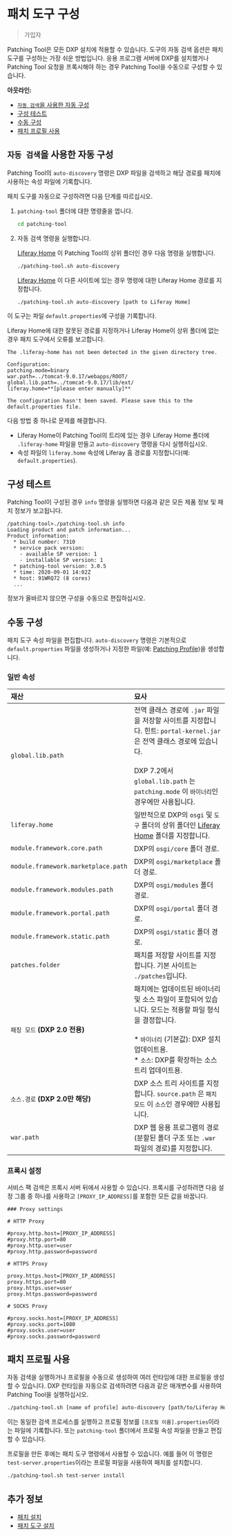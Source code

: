 # 패치 도구 구성

> 가입자

Patching Tool은 모든 DXP 설치에 적용할 수 있습니다. 도구의 자동 검색 옵션은 패치 도구를 구성하는 가장 쉬운 방법입니다. 응용 프로그램 서버에 DXP를 설치했거나 Patching Tool 요청을 프록시해야 하는 경우 Patching Tool을 수동으로 구성할 수 있습니다.

**아웃라인:**

* [`자동 검색`을 사용한 자동 구성](#automatic-configuration-using-auto-discovery)
* [구성 테스트](#testing-the-configuration)
* [수동 구성](#manual-configuration)
* [패치 프로필 사용](#using-patching-profiles)

## `자동 검색`을 사용한 자동 구성

Patching Tool의 `auto-discovery` 명령은 DXP 파일을 검색하고 해당 경로를 패치에 사용하는 속성 파일에 기록합니다.

패치 도구를 자동으로 구성하려면 다음 단계를 따르십시오.

1. `patching-tool` 폴더에 대한 명령줄을 엽니다.

    ```bash
    cd patching-tool
    ```

1. 자동 검색 명령을 실행합니다.

    [Liferay Home](../../reference/liferay-home.md) 이 Patching Tool의 상위 폴더인 경우 다음 명령을 실행합니다.

    ```bash
    ./patching-tool.sh auto-discovery
    ```

    [Liferay Home](../../reference/liferay-home.md) 이 다른 사이트에 있는 경우 명령에 대한 Liferay Home 경로를 지정합니다.

    ```bash
    ./patching-tool.sh auto-discovery [path to Liferay Home]
    ```

이 도구는 파일 `default.properties`에 구성을 기록합니다.

Liferay Home에 대한 잘못된 경로를 지정하거나 Liferay Home이 상위 폴더에 없는 경우 패치 도구에서 오류를 보고합니다.

```
The .liferay-home has not been detected in the given directory tree.

Configuration:
patching.mode=binary
war.path=../tomcat-9.0.17/webapps/ROOT/
global.lib.path=../tomcat-9.0.17/lib/ext/
liferay.home=**[please enter manually]**

The configuration hasn't been saved. Please save this to the default.properties file.
```

다음 방법 중 하나로 문제를 해결합니다.

* Liferay Home이 Patching Tool의 트리에 있는 경우 Liferay Home 폴더에 `.liferay-home` 파일을 만들고 `auto-discovery` 명령을 다시 실행하십시오.
* 속성 파일의 `liferay.home` 속성에 Liferay 홈 경로를 지정합니다(예: `default.properties`).

## 구성 테스트

Patching Tool이 구성된 경우 `info` 명령을 실행하면 다음과 같은 모든 제품 정보 및 패치 정보가 보고됩니다.

```
/patching-tool>./patching-tool.sh info
Loading product and patch information...
Product information:
  * build number: 7310
  * service pack version:
    - available SP version: 1
    - installable SP version: 1
  * patching-tool version: 3.0.5
  * time: 2020-09-01 14:02Z
  * host: 91WRQ72 (8 cores)
  ...
```

정보가 올바르지 않으면 구성을 수동으로 편집하십시오.

## 수동 구성

패치 도구 속성 파일을 편집합니다. `auto-discovery` 명령은 기본적으로 `default.properties` 파일을 생성하거나 지정한 파일(예: [Patching Profile](#using-patching-profiles))을 생성합니다.

### 일반 속성

| 재산                                  | 묘사                                                                                                                                                                     |
|:----------------------------------- |:---------------------------------------------------------------------------------------------------------------------------------------------------------------------- |
| `global.lib.path`                   | 전역 클래스 경로에 `.jar` 파일을 저장할 사이트를 지정합니다. 힌트: `portal-kernel.jar` 은 전역 클래스 경로에 있습니다.<br><br>DXP 7.2에서 `global.lib.path` 는 `patching.mode` 이 `바이너리`인 경우에만 사용됩니다. |
| `liferay.home`                      | 일반적으로 DXP의 `osgi` 및 `도구` 폴더의 상위 폴더인 [Liferay Home](../../reference/liferay-home.md) 폴더를 지정합니다.                                                                         |
| `module.framework.core.path`        | DXP의 `osgi/core` 폴더 경로.                                                                                                                                                |
| `module.framework.marketplace.path` | DXP의 `osgi/marketplace` 폴더 경로.                                                                                                                                         |
| `module.framework.modules.path`     | DXP의 `osgi/modules` 폴더 경로.                                                                                                                                             |
| `module.framework.portal.path`      | DXP의 `osgi/portal` 폴더 경로.                                                                                                                                              |
| `module.framework.static.path`      | DXP의 `osgi/static` 폴더 경로.                                                                                                                                              |
| `patches.folder`                    | 패치를 저장할 사이트를 지정합니다. 기본 사이트는 `./patches`입니다.                                                                                                                              |
| `패칭 모드` **(DXP 2.0 전용)**            | 패치에는 업데이트된 바이너리 및 소스 파일이 포함되어 있습니다. 모드는 적용할 파일 형식을 결정합니다.<br><br>* `바이너리` (기본값): DXP 설치 업데이트용.<br>* `소스`: DXP를 확장하는 소스 트리 업데이트용.                     |
| `소스.경로` **(DXP 2.0만 해당)**           | DXP 소스 트리 사이트를 지정합니다. `source.path` 은 `패치 모드` 이 `소스`인 경우에만 사용됩니다.                                                                                                       |
| `war.path`                          | DXP 웹 응용 프로그램의 경로(분할된 폴더 구조 또는 `.war` 파일의 경로)를 지정합니다.                                                                                                                  |

### 프록시 설정

서비스 팩 검색은 프록시 서버 뒤에서 사용할 수 있습니다. 프록시를 구성하려면 다음 설정 그룹 중 하나를 사용하고 `[PROXY_IP_ADDRESS]`를 포함한 모든 값을 바꿉니다.

```properties
### Proxy settings

# HTTP Proxy

#proxy.http.host=[PROXY_IP_ADDRESS]
#proxy.http.port=80
#proxy.http.user=user
#proxy.http.password=password

# HTTPS Proxy

proxy.https.host=[PROXY_IP_ADDRESS]
proxy.https.port=80
proxy.https.user=user
proxy.https.password=password

# SOCKS Proxy

#proxy.socks.host=[PROXY_IP_ADDRESS]
#proxy.socks.port=1080
#proxy.socks.user=user
#proxy.socks.password=password
```

## 패치 프로필 사용

자동 검색을 실행하거나 프로필을 수동으로 생성하여 여러 런타임에 대한 프로필을 생성할 수 있습니다. DXP 런타임을 자동으로 검색하려면 다음과 같은 매개변수를 사용하여 Patching Tool을 실행하십시오.

```bash
./patching-tool.sh [name of profile] auto-discovery [path/to/Liferay Home]
```

이는 동일한 검색 프로세스를 실행하고 프로필 정보를 `[프로필 이름].properties`이라는 파일에 기록합니다. 또는 `patching-tool` 폴더에서 프로필 속성 파일을 만들고 편집할 수 있습니다.

프로필을 만든 후에는 패치 도구 명령에서 사용할 수 있습니다. 예를 들어 이 명령은 `test-server.properties`이라는 프로필 파일을 사용하여 패치를 설치합니다.

```bash
./patching-tool.sh test-server install
```

## 추가 정보

* [패치 설치](../patching-dxp-7-3-and-earlier/installing-patches-for-dxp-7-3-and-earlier.md)
* [패치 도구 설치](./installing-the-patching-tool.md)